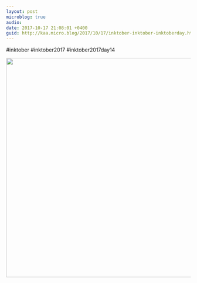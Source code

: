 ```yaml
---
layout: post
microblog: true
audio: 
date: 2017-10-17 21:08:01 +0400
guid: http://kaa.micro.blog/2017/10/17/inktober-inktober-inktoberday.html
---
```

#inktober #inktober2017 #inktober2017day14

<img src="https://www.kaa.bz/uploads/2018/5193483fde.jpg" width="600" height="600" />
